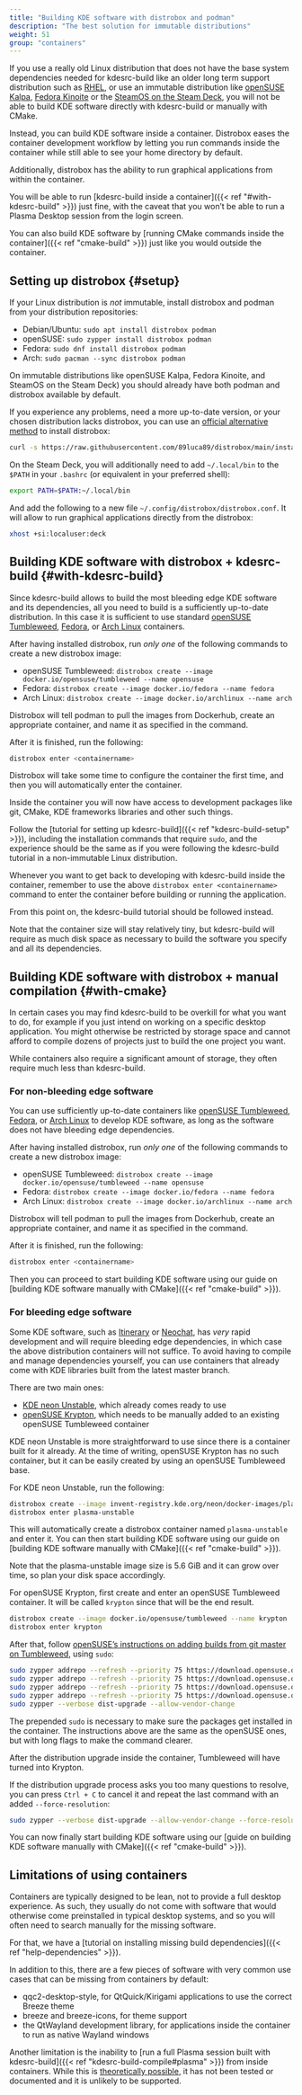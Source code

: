 ```yaml
---
title: "Building KDE software with distrobox and podman"
description: "The best solution for immutable distributions"
weight: 51
group: "containers"
---
```


If you use a really old Linux distribution that does not have the base system dependencies needed for kdesrc-build like an older long term support distribution such as [RHEL](https://www.redhat.com/en/technologies/linux-platforms/enterprise-linux), or use an immutable distribution like [openSUSE Kalpa](https://en.opensuse.org/Portal:Kalpa), [Fedora Kinoite](https://fedoraproject.org/atomic-desktops/kinoite/) or the [SteamOS on the Steam Deck](https://store.steampowered.com/steamdeck), you will not be able to build KDE software directly with kdesrc-build or manually with CMake.

Instead, you can build KDE software inside a container. Distrobox eases the container development workflow by letting you run commands inside the container while still able to see your home directory by default.

Additionally, distrobox has the ability to run graphical applications from within the container.

You will be able to run [kdesrc-build inside a container]({{< ref "#with-kdesrc-build" >}}) just fine, with the caveat that you won’t be able to run a Plasma Desktop session from the login screen.

You can also build KDE software by [running CMake commands inside the container]({{< ref "cmake-build" >}}) just like you would outside the container.

## Setting up distrobox {#setup}

If your Linux distribution is *not* immutable, install distrobox and podman from your distribution repositories:

* Debian/Ubuntu: `sudo apt install distrobox podman`
* openSUSE: `sudo zypper install distrobox podman`
* Fedora: `sudo dnf install distrobox podman`
* Arch: `sudo pacman --sync distrobox podman`

On immutable distributions like openSUSE Kalpa, Fedora Kinoite, and SteamOS on the Steam Deck) you should already have both podman and distrobox available by default.

If you experience any problems, need a more up-to-date version, or your chosen distribution lacks distrobox, you can use an [official alternative method](https://distrobox.it/#alternative-methods) to install distrobox:

```bash
curl -s https://raw.githubusercontent.com/89luca89/distrobox/main/install | sh -s -- --prefix ~/.local
```

On the Steam Deck, you will additionally need to add `~/.local/bin` to the `$PATH` in your `.bashrc` (or equivalent in your preferred shell):

```bash
export PATH=$PATH:~/.local/bin
```

And add the following to a new file `~/.config/distrobox/distrobox.conf`. It will allow to run graphical applications directly from the distrobox:

```bash
xhost +si:localuser:deck
```

## Building KDE software with distrobox + kdesrc-build {#with-kdesrc-build}

Since kdesrc-build allows to build the most bleeding edge KDE software and its dependencies, all you need to build is a sufficiently up-to-date distribution. In this case it is sufficient to use standard [openSUSE Tumbleweed](https://hub.docker.com/r/opensuse/tumbleweed/), [Fedora](https://hub.docker.com/_/fedora/), or [Arch Linux](https://hub.docker.com/_/archlinux) containers.

After having installed distrobox, run *only one* of the following commands to create a new distrobox image:

* openSUSE Tumbleweed: `distrobox create --image docker.io/opensuse/tumbleweed --name opensuse`
* Fedora: `distrobox create --image docker.io/fedora --name fedora`
* Arch Linux: `distrobox create --image docker.io/archlinux --name arch`

Distrobox will tell podman to pull the images from Dockerhub, create an appropriate container, and name it as specified in the command.

After it is finished, run the following:

```bash
distrobox enter <containername>
```

Distrobox will take some time to configure the container the first time, and then you will automatically enter the container.

Inside the container you will now have access to development packages like git, CMake, KDE frameworks libraries and other such things.

Follow the [tutorial for setting up kdesrc-build]({{< ref "kdesrc-build-setup" >}}), including the installation commands that require `sudo`, and the experience should be the same as if you were following the kdesrc-build tutorial in a non-immutable Linux distribution. 

Whenever you want to get back to developing with kdesrc-build inside the container, remember to use the above `distrobox enter <containername>` command to enter the container before building or running the application.

From this point on, the kdesrc-build tutorial should be followed instead.

Note that the container size will stay relatively tiny, but kdesrc-build will require as much disk space as necessary to build the software you specify and all its dependencies.

## Building KDE software with distrobox + manual compilation {#with-cmake}

In certain cases you may find kdesrc-build to be overkill for what you want to do, for example if you just intend on working on a specific desktop application. You might otherwise be restricted by storage space and cannot afford to compile dozens of projects just to build the one project you want.

While containers also require a significant amount of storage, they often require much less than kdesrc-build.

### For non-bleeding edge software

You can use sufficiently up-to-date containers like [openSUSE Tumbleweed](https://hub.docker.com/r/opensuse/tumbleweed/), [Fedora](https://hub.docker.com/_/fedora/), or [Arch Linux](https://hub.docker.com/_/archlinux) to develop KDE software, as long as the software does not have bleeding edge dependencies.

After having installed distrobox, run *only one* of the following commands to create a new distrobox image:

* openSUSE Tumbleweed: `distrobox create --image docker.io/opensuse/tumbleweed --name opensuse`
* Fedora: `distrobox create --image docker.io/fedora --name fedora`
* Arch Linux: `distrobox create --image docker.io/archlinux --name arch`

Distrobox will tell podman to pull the images from Dockerhub, create an appropriate container, and name it as specified in the command.

After it is finished, run the following:

```bash
distrobox enter <containername>
```

Then you can proceed to start building KDE software using our guide on [building KDE software manually with CMake]({{< ref "cmake-build" >}}).

### For bleeding edge software

Some KDE software, such as [Itinerary](https://apps.kde.org/itinerary/) or [Neochat](https://apps.kde.org/neochat/), has *very* rapid development and will require bleeding edge dependencies, in which case the above distribution containers will not suffice. To avoid having to compile and manage dependencies yourself, you can use containers that already come with KDE libraries built from the latest master branch.

There are two main ones:

* [KDE neon Unstable](https://community.kde.org/Neon/Containers), which already comes ready to use
* [openSUSE Krypton](https://en.opensuse.org/SDB:KDE_repositories), which needs to be manually added to an existing openSUSE Tumbleweed container

KDE neon Unstable is more straightforward to use since there is a container built for it already. At the time of writing, openSUSE Krypton has no such container, but it can be easily created by using an openSUSE Tumbleweed base.

For KDE neon Unstable, run the following:

```bash
distrobox create --image invent-registry.kde.org/neon/docker-images/plasma:unstable
distrobox enter plasma-unstable
```

This will automatically create a distrobox container named `plasma-unstable` and enter it. You can then start building KDE software using our guide on [building KDE software manually with CMake]({{< ref "cmake-build" >}}).

Note that the plasma-unstable image size is 5.6 GiB and it can grow over time, so plan your disk space accordingly.

For openSUSE Krypton, first create and enter an openSUSE Tumbleweed container. It will be called `krypton` since that will be the end result.

```bash
distrobox create --image docker.io/opensuse/tumbleweed --name krypton
distrobox enter krypton
```

After that, follow [openSUSE’s instructions on adding builds from git master on Tumbleweed](https://en.opensuse.org/SDB:KDE_repositories#Adding_these_repos_to_an_existing_installation), using `sudo`:

```bash
sudo zypper addrepo --refresh --priority 75 https://download.opensuse.org/repositories/KDE:/Unstable:/Qt/openSUSE_Tumbleweed/ KDE:Unstable:Qt
sudo zypper addrepo --refresh --priority 75 https://download.opensuse.org/repositories/KDE:/Unstable:/Frameworks/openSUSE_Factory/ KDE:Unstable:Frameworks
sudo zypper addrepo --refresh --priority 75 https://download.opensuse.org/repositories/KDE:/Unstable:/Applications/KDE_Unstable_Frameworks_openSUSE_Factory/ KDE:Unstable:Applications
sudo zypper addrepo --refresh --priority 75 https://download.opensuse.org/repositories/KDE:/Unstable:/Extra/KDE_Unstable_Frameworks_openSUSE_Factory/ KDE:Unstable:Extra
sudo zypper --verbose dist-upgrade --allow-vendor-change
```

The prepended `sudo` is necessary to make sure the packages get installed in the container. The instructions above are the same as the openSUSE ones, but with long flags to make the command clearer.

After the distribution upgrade inside the container, Tumbleweed will have turned into Krypton.

If the distribution upgrade process asks you too many questions to resolve, you can press `Ctrl + C` to cancel it and repeat the last command with an added `--force-resolution`:

```bash
sudo zypper --verbose dist-upgrade --allow-vendor-change --force-resolution
```

You can now finally start building KDE software using our [guide on building KDE software manually with CMake]({{< ref "cmake-build" >}}).

## Limitations of using containers

Containers are typically designed to be lean, not to provide a full desktop experience. As such, they usually do not come with software that would otherwise come preinstalled in typical desktop systems, and so you will often need to search manually for the missing software.

For that, we have a [tutorial on installing missing build dependencies]({{< ref "help-dependencies" >}}).

In addition to this, there are a few pieces of software with very common use cases that can be missing from containers by default:

* qqc2-desktop-style, for QtQuick/Kirigami applications to use the correct Breeze theme
* breeze and breeze-icons, for theme support
* the QtWayland development library, for applications inside the container to run as native Wayland windows

Another limitation is the inability to [run a full Plasma session built with kdesrc-build]({{< ref "kdesrc-build-compile#plasma" >}}) from inside containers. While this is [theoretically possible](https://distrobox.it/posts/run_latest_gnome_kde_on_distrobox/), it has not been tested or documented and it is unlikely to be supported.
